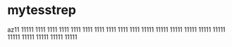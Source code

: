 # mytesstrep
az11
11111
1111
1111
1111
1111
1111
1111
1111
1111
1111
11111
11111
11111
11111
11111
11111
11111
11111
11111
11111
11111
